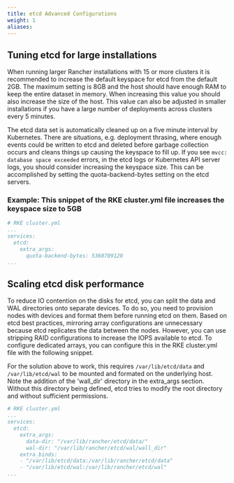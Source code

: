 ```yaml
---
title: etcd Advanced Configurations
weight: 1
aliases:
---
```


## Tuning etcd for large installations ##

When running larger Rancher installations with 15 or more clusters it is recommended to increase the default keyspace for etcd from the default 2GB. The maximum setting is 8GB and the host should have enough RAM to keep the entire dataset in memory. When increasing this value you should also increase the size of the host. This value can also be adjusted in smaller installations if you have a large number of deployments across clusters every 5 minutes.

The etcd data set is automatically cleaned up on a five minute interval by Kubernetes. There are situations, e.g. deployment thrasing, where enough events could be written to etcd and deleted before garbage collection occurs and cleans things up causing the keyspace to fill up. If you see `mvcc: database space exceeded` errors, in the etcd logs or Kubernetes API server logs, you should consider increasing the keyspace size. This can be accomplished by setting the quota-backend-bytes setting on the etcd servers.

### Example: This snippet of the RKE cluster.yml file increases the keyspace size to 5GB ###

```yaml
# RKE cluster.yml
...
services:
  etcd:
    extra_args:
      quota-backend-bytes: 5368709120
...
```

## Scaling etcd disk performance ##

To reduce IO contention on the disks for etcd, you can split the data and WAL directories onto separate devices. To do so, you need to provision nodes with devices and format them before running etcd on them. Based on etcd best practices, mirroring array configurations are unnecessary because etcd replicates the data between the nodes. However, you can use stripping RAID configurations to increase the IOPS available to etcd. To configure dedicated arrays, you can configure this in the RKE cluster.yml file with the following snippet.

For the solution above to work, this requires `/var/lib/etcd/data` and `/var/lib/etcd/wal` to be mounted and formated on the underlying host. Note the addition of the 'wall_dir' directory in the extra_args section. Without this directory being defined, etcd tries to modify the root directory and without sufficient permissions.

```yaml
# RKE cluster.yml
...
services:
  etcd:
    extra_args:
      data-dir: "/var/lib/rancher/etcd/data/"
      wal-dir: "/var/lib/rancher/etcd/wal/wall_dir"
    extra_binds:
    - "/var/lib/etcd/data:/var/lib/rancher/etcd/data"
    - "/var/lib/etcd/wal:/var/lib/rancher/etcd/wal"
...
```
